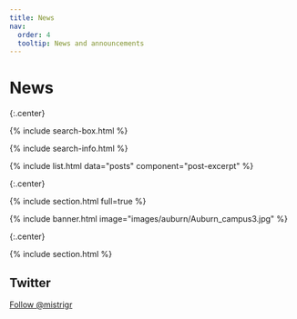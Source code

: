 ```yaml
---
title: News
nav:
  order: 4
  tooltip: News and announcements
---
```


# <i class="fas fa-feather-alt"></i>News

{:.center}

{% include search-box.html %}

{% include search-info.html %}

{% include list.html data="posts" component="post-excerpt" %}


{:.center}

{% include section.html full=true %}

{% include banner.html image="images/auburn/Auburn_campus3.jpg" %}

{:.center}

{% include section.html %}


## Twitter

<!-- Twitter embeds from https://publish.twitter.com/ -->

<a href="https://twitter.com/mistrigr?lang=en" class="twitter-follow-button" data-show-count="false">Follow @mistrigr</a><script async src="https://platform.twitter.com/widgets.js" charset="utf-8"></script>
